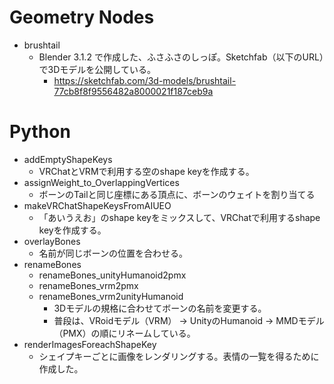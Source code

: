 # Geometry Nodes
- brushtail
  - Blender 3.1.2 で作成した、ふさふさのしっぽ。Sketchfab（以下のURL）で3Dモデルを公開している。
    - https://sketchfab.com/3d-models/brushtail-77cb8f8f9556482a8000021f187ceb9a

# Python
- addEmptyShapeKeys
  - VRChatとVRMで利用する空のshape keyを作成する。
- assignWeight_to_OverlappingVertices
  - ボーンのTailと同じ座標にある頂点に、ボーンのウェイトを割り当てる
- makeVRChatShapeKeysFromAIUEO
  - 「あいうえお」のshape keyをミックスして、VRChatで利用するshape keyを作成する。
- overlayBones
  - 名前が同じボーンの位置を合わせる。
- renameBones
  - renameBones_unityHumanoid2pmx
  - renameBones_vrm2pmx
  - renameBones_vrm2unityHumanoid
    - 3Dモデルの規格に合わせてボーンの名前を変更する。
    - 普段は、VRoidモデル（VRM） -> UnityのHumanoid -> MMDモデル（PMX）の順にリネームしている。
- renderImagesForeachShapeKey
  - シェイプキーごとに画像をレンダリングする。表情の一覧を得るために作成した。
